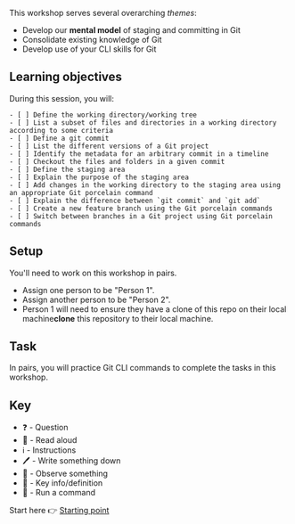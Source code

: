 
This workshop serves several overarching _themes_:

- Develop our **mental model** of staging and committing in Git
- Consolidate existing knowledge of Git
- Develop use of your CLI skills for Git


## Learning objectives

During this session, you will:

```objectives
- [ ] Define the working directory/working tree
- [ ] List a subset of files and directories in a working directory according to some criteria
- [ ] Define a git commit
- [ ] List the different versions of a Git project
- [ ] Identify the metadata for an arbitrary commit in a timeline
- [ ] Checkout the files and folders in a given commit
- [ ] Define the staging area
- [ ] Explain the purpose of the staging area
- [ ] Add changes in the working directory to the staging area using an appropriate Git porcelain command
- [ ] Explain the difference between `git commit` and `git add`
- [ ] Create a new feature branch using the Git porcelain commands
- [ ] Switch between branches in a Git project using Git porcelain commands
```

## Setup

You'll need to work on this workshop in pairs.

- Assign one person to be "Person 1".
- Assign another person to be "Person 2".
- Person 1 will need to ensure they have a clone of this repo on their local machine**clone** this repository to their local machine.


## Task

In pairs, you will practice Git CLI commands to complete the tasks in this workshop.

## Key

- ❓ - Question
- 📖 - Read aloud
- ℹ️ - Instructions
- 🖊️ - Write something down
- 👀 - Observe something
- 🔑 - Key info/definition
- 🏃 - Run a command


Start here 👉 [Starting point](https://github.com/CodeYourFuture/CYF-Workshops/blob/new-git-cli-workshop/git-cli/working-directory.md)
